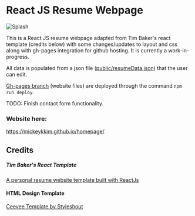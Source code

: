 # React JS Resume Webpage

![Splash](https://imgur.com/YC9YIZW.png)

This is a React JS resume webpage adapted from Tim Baker's react template (credits below) with some changes/updates to layout and css along with gh-pages integration for github hosting. It is currently a work-in-progress.

All data is populated from a json file (<a href="https://github.com/mickeykkim/homepage/blob/master/public/resumeData.json">public/resumeData.json</a>) that the user can edit.

<a href="https://github.com/mickeykkim/homepage/tree/gh-pages">Gh-pages branch</a> (website files) are deployed through the command `npm run deploy`.

TODO: Finish contact form functionality.

### Website here: 
https://mickeykkim.github.io/homepage/

## Credits
##### Tim Baker's React Template
<a href="https://github.com/tbakerx/react-resume-template">A personal resume website template built with ReactJs</a>

#### HTML Design Template
<a href="https://www.styleshout.com/free-templates/ceevee/">Ceevee Template by Styleshout</a>
